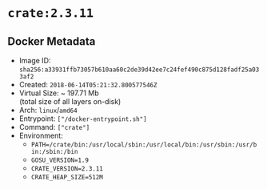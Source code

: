 # `crate:2.3.11`

## Docker Metadata

- Image ID: `sha256:a33931ffb73057b610aa60c2de39d42ee7c24fef490c875d128fadf25a033af2`
- Created: `2018-06-14T05:21:32.800577546Z`
- Virtual Size: ~ 197.71 Mb  
  (total size of all layers on-disk)
- Arch: `linux`/`amd64`
- Entrypoint: `["/docker-entrypoint.sh"]`
- Command: `["crate"]`
- Environment:
  - `PATH=/crate/bin:/usr/local/sbin:/usr/local/bin:/usr/sbin:/usr/bin:/sbin:/bin`
  - `GOSU_VERSION=1.9`
  - `CRATE_VERSION=2.3.11`
  - `CRATE_HEAP_SIZE=512M`
